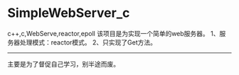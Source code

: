 # SimpleWebServer_c
c++,c,WebServe,reactor,epoll
该项目是为实现一个简单的web服务器。
1、服务器处理模式：reactor模式。
2、只实现了Get方法。

------------------------------------
主要是为了督促自己学习，别半途而废。
